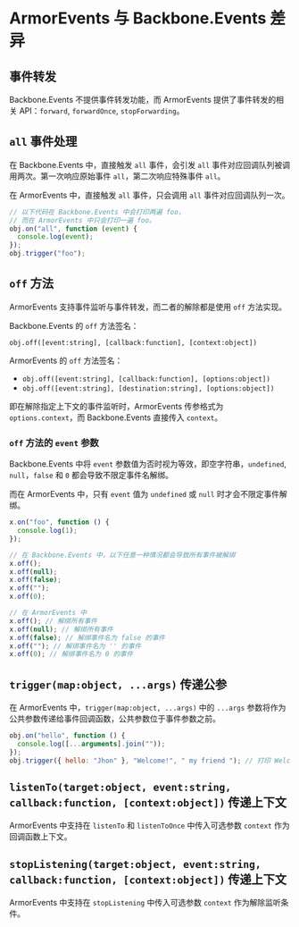 # ArmorEvents 与 Backbone.Events 差异

## 事件转发

Backbone.Events 不提供事件转发功能，而 ArmorEvents 提供了事件转发的相关 API：`forward`, `forwardOnce`, `stopForwarding`。

## `all` 事件处理

在 Backbone.Events 中，直接触发 `all` 事件，会引发 `all` 事件对应回调队列被调用两次。第一次响应原始事件 `all`，第二次响应特殊事件 `all`。

在 ArmorEvents 中，直接触发 `all` 事件，只会调用 `all` 事件对应回调队列一次。

```js
// 以下代码在 Backbone.Events 中会打印两遍 foo，
// 而在 ArmorEvents 中只会打印一遍 foo。
obj.on("all", function (event) {
  console.log(event);
});
obj.trigger("foo");
```

## `off` 方法

ArmorEvents 支持事件监听与事件转发，而二者的解除都是使用 `off` 方法实现。

Backbone.Events 的 `off` 方法签名：

`obj.off([event:string], [callback:function], [context:object])`

ArmorEvents 的 `off` 方法签名：

- `obj.off([event:string], [callback:function], [options:object])`
- `obj.off([event:string], [destination:string], [options:object])`

即在解除指定上下文的事件监听时，ArmorEvents 传参格式为 `options.context`，而 Backbone.Events 直接传入 `context`。

### `off` 方法的 `event` 参数

Backbone.Events 中将 `event` 参数值为否时视为等效，即空字符串，`undefined`, `null`，`false` 和 `0` 都会导致不限定事件名解绑。

而在 ArmorEvents 中，只有 `event` 值为 `undefined` 或 `null` 时才会不限定事件解绑。

```js
x.on("foo", function () {
  console.log(1);
});

// 在 Backbone.Events 中，以下任意一种情况都会导致所有事件被解绑
x.off();
x.off(null);
x.off(false);
x.off("");
x.off(0);

// 在 ArmorEvents 中
x.off(); // 解绑所有事件
x.off(null); // 解绑所有事件
x.off(false); // 解绑事件名为 false 的事件
x.off(""); // 解绑事件名为 '' 的事件
x.off(0); // 解绑事件名为 0 的事件
```

## `trigger(map:object, ...args)` 传递公参

在 ArmorEvents 中，`trigger(map:object, ...args)` 中的 `...args` 参数将作为公共参数传递给事件回调函数，公共参数位于事件参数之前。

```js
obj.on("hello", function () {
  console.log([...arguments].join(""));
});
obj.trigger({ hello: "Jhon" }, "Welcome!", " my friend "); // 打印 Welcome! my friend Jhon
```

## `listenTo(target:object, event:string, callback:function, [context:object])` 传递上下文

ArmorEvents 中支持在 `listenTo` 和 `listenToOnce` 中传入可选参数 `context` 作为回调函数上下文。

## `stopListening(target:object, event:string, callback:function, [context:object])` 传递上下文

ArmorEvents 中支持在 `stopListening` 中传入可选参数 `context` 作为解除监听条件。
